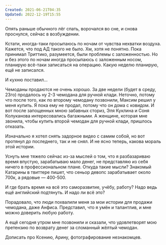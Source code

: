 ```yaml
---
Created: 2021-06-21T04:35
Updated: 2022-12-19T15:55
---
```

Опять раньше обычного лёг спать, ворочался во сне, и снова проснулся, сейчас в возбуждении.

Кстати, иногда-таки просыпаюсь по ночам от чувства нехватки воздуха. Кажется, что под АД такого не было. Хм, хотя не понятно. Пока принимал Триттико, разумеется, были проблемы с заложенностью. Но и без этого по ночам иногда просыпаюсь с заложенным носом, планирую всё-таки записаться на операцию. Какую неделю планирую, ещё не записался.

И кухню поставил...

Чемоданы продаются не очень хорошо. За две недели (будет в среду, 23го) продалось ну 2-3 чемодана для ручной клади. Неточно, потому что после того, как по второму чемодану позвонили, Максим решил у меня купить. Я пока ему не продал, потому что он дома с ковидом. И вот после запощенных мною забавных сториз, Эля Куклина и Соня Колуканова интересовались багажными. А женщине, которая мне звонила, чтобы купить второй чемодан для ручной клади, пришлось отказать.

Изначально я хотел снять задорное видео с самим собой, но вот протянул до последнего, так и не снял. И не ясно теперь, какова мораль этой истории.

Уснуть мне тяжело сейчас из-за мыслей о том, что я разбазариваю время впустую, зарабатываю мало денег, не представляю из себя ничего в профессиональном плане. Откуда такие мысли? Знакомый Катарины в твиттере пишет, что сеньор девопс зарабатывает около 700к, а рядовые — 400-500.

И где брать время на всё это саморазвитие, учёбу, работу? Надо ведь ещё английский подтянуть. И надо ли всё это?

Порадовало, что люди похвалили меня за мои истории для продажи чемодана, даже Анфиса. Представил, что я умён и талантлив, и мне можно доверить любую работу.

А ещё сегодня утром мне позвонили и сказали, что удовлетворят мою претензию по возврату денег за сломанный жёлтый чемодан.

Дописать про Ксению, Арину, фотографирование незнакомцев.